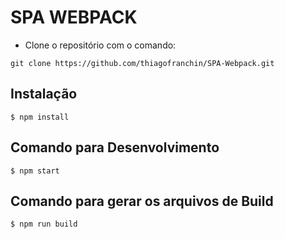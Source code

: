 # SPA WEBPACK #

- Clone o repositório com o comando:

```console
git clone https://github.com/thiagofranchin/SPA-Webpack.git
```

## Instalação ##
```console
$ npm install
```

## Comando para Desenvolvimento ##
```console
$ npm start
```

## Comando para gerar os arquivos de Build ##
```console
$ npm run build
```


